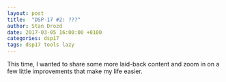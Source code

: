 ```yaml
---
layout: post
title:  "DSP-17 #2: ???"
author: Stan Drozd
date: 2017-03-05 16:00:00 +0100
categories: dsp17
tags: dsp17 tools lazy
---
```

This time, I wanted to share some more laid-back content and zoom in on a few
little improvements that make my life easier.

# 
